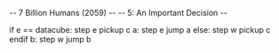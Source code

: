 -- 7 Billion Humans (2059) --
-- 5: An Important Decision --

if e == datacube:
	step e
	pickup c
	a:
	step e
	jump a
else:
	step w
	pickup c
endif
b:
step w
jump b


